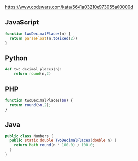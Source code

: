 https://www.codewars.com/kata/5641a03210e973055a00000d

## JavaScript
```js
function twoDecimalPlaces(n) {
  return parseFloat(n.toFixed(2))
}
```

## Python
```python
def two_decimal_places(n):
    return round(n,2)
```

## PHP
```php
function twoDecimalPlaces($n) {
  return round($n,2);
}
```

## Java
```java
public class Numbers {
  public static double TwoDecimalPlaces(double n) {
    return Math.round(n * 100.0) / 100.0;
  }
}
```
